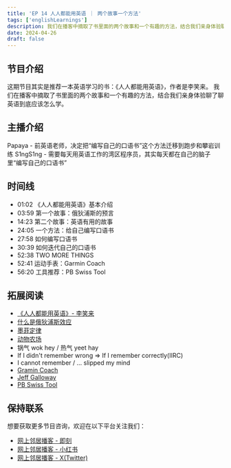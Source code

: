 ```yaml
---
title: 'EP 14 人人都能用英语 ｜ 两个故事一个方法'
tags: ['englishLearnings']
description: 我们在播客中摘取了书里面的两个故事和一个有趣的方法，结合我们亲身体验聊了聊英语到底应该怎么学。
date: 2024-04-26
draft: false
---
```


## 节目介绍

这期节目其实是推荐一本英语学习的书：《人人都能用英语》，作者是李笑来。
我们在播客中摘取了书里面的两个故事和一个有趣的方法，结合我们亲身体验聊了聊英语到底应该怎么学。

## 主播介绍

Papaya - 前英语老师，决定把“编写自己的口语书”这个方法迁移到跑步和攀岩训练
S1ngS1ng - 需要每天用英语工作的湾区程序员，其实每天都在自己的脑子里“编写自己的口语书”

## 时间线

- 01:02 《人人都能用英语》基本介绍
- 03:59 第一个故事：俄狄浦斯的预言
- 14:23 第二个故事：英语有用的故事
- 24:05 一个方法：给自己编写口语书
- 27:58 如何编写口语书
- 30:39 如何迭代自己的口语书
- 52:38 TWO MORE THINGS
- 52:41 运动手表：Garmin Coach
- 56:20 工具推荐：PB Swiss Tool

## 拓展阅读

- [《人人都能用英语》- 李笑来](https://github.com/xiaolai/everyone-can-use-english)
- [什么是俄狄浦斯效应](https://zhuanlan.zhihu.com/p/368790007)
- [墨菲定律](https://en.wikipedia.org/wiki/Murphy%27s_law)
- [动物农场](https://book.douban.com/subject/2035179/)
- 锅气 wok hey / 热气 yeet hay
- If I didn't remember wrong => If I remember correctly(IIRC)
- I cannot remember / ... slipped my mind
- [Gramin Coach](https://connectus.garmin.cn/features/coach/)
- [Jeff Galloway](https://www.jeffgalloway.com/)
- [PB Swiss Tool](https://www.pbswisstools.com/en/)

## 保持联系

想要获取更多节目咨询，欢迎在以下平台关注我们：

- [网上邻居播客 - 即刻](https://m.okjike.com/users/c751f4fb-d31d-44cf-aef9-f6b55dec4cd5?source=user_card&s=eyJ1IjoiNjUyMzg3NmQwZWQ3ZTc2NjQ5ODMwNWE4IiwiZCI6MX0%3D)
- [网上邻居播客 - 小红书](https://www.xiaohongshu.com/user/profile/64c2024f00000000140396e6?xhsshare=WeixinSession&appuid=64c2024f00000000140396e6&apptime=1697005943)
- [网上邻居播客 - X(Twitter)](https://twitter.com/wslj_podcast)
